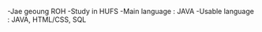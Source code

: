 -Jae geoung ROH
-Study in HUFS
-Main language : JAVA
-Usable language : JAVA, HTML/CSS, SQL

<!---
jkroh1995/jkroh1995 is a ✨ special ✨ repository because its `README.md` (this file) appears on your GitHub profile.
You can click the Preview link to take a look at your changes.
--->
